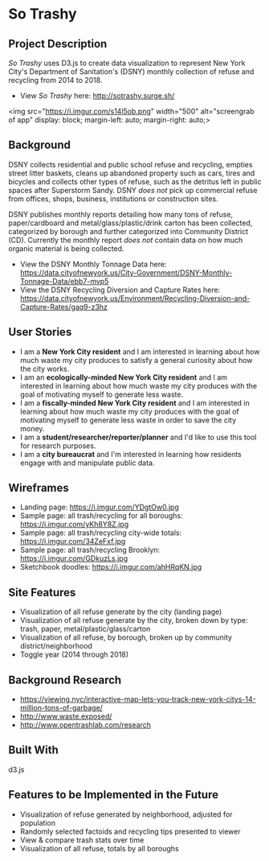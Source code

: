 # So Trashy

## Project Description
*So Trashy* uses D3.js to create data visualization to represent New York City's Department of Sanitation's (DSNY) monthly collection of refuse and recycling from 2014 to 2018.

- View *So Trashy* here: http://sotrashy.surge.sh/

<img src="https://i.imgur.com/s14l5ob.png"
     width="500"
     alt="screengrab of app"
     display: block;
     margin-left: auto;
     margin-right: auto;>

## Background
DSNY collects residential and public school refuse and recycling, empties street litter baskets, cleans up abandoned property such as cars, tires and bicycles and collects other types of refuse, such as the detritus left in public spaces after Superstorm Sandy. DSNY *does not* pick up commercial refuse from offices, shops, business, institutions or construction sites.

DSNY publishes monthly reports detailing how many tons of refuse, paper/cardboard and metal/glass/plastic/drink carton has been collected, categorized by borough and further categorized into Community District (CD). Currently the monthly report *does not* contain data on how much organic material is being collected.

- View the DSNY Monthly Tonnage Data here: https://data.cityofnewyork.us/City-Government/DSNY-Monthly-Tonnage-Data/ebb7-mvp5
- View the DSNY Recycling Diversion and Capture Rates here: https://data.cityofnewyork.us/Environment/Recycling-Diversion-and-Capture-Rates/gaq9-z3hz

## User Stories
- I am a **New York City resident** and I am interested in learning about how much waste my city produces to satisfy a general curiosity about how the city works.
- I am an **ecologically-minded New York City resident** and I am interested in learning about how much waste my city produces with the goal of motivating myself to generate less waste.
- I am a **fiscally-minded New York City resident** and I am interested in learning about how much waste my city produces with the goal of motivating myself to generate less waste in order to save the city money.
 - I am a **student/researcher/reporter/planner** and I'd like to use this tool for research purposes.
 - I am a **city bureaucrat** and I'm interested in learning how residents engage with and manipulate public data.

## Wireframes
- Landing page: https://i.imgur.com/YDgtOw0.jpg
- Sample page: all trash/recycling for all boroughs: https://i.imgur.com/yKh8Y8Z.jpg
- Sample page: all trash/recycling city-wide totals: https://i.imgur.com/34ZeFxf.jpg
- Sample page: all trash/recycling Brooklyn: https://i.imgur.com/GDkuzLs.jpg
- Sketchbook doodles: https://i.imgur.com/ahHRqKN.jpg

## Site Features
- Visualization of all refuse generate by the city (landing page)
- Visualization of all refuse generate by the city, broken down by type: trash, paper, metal/plastic/glass/carton
- Visualization of all refuse, by borough, broken up by community district/neighborhood
- Toggle year (2014 through 2018)

## Background Research
- https://viewing.nyc/interactive-map-lets-you-track-new-york-citys-14-million-tons-of-garbage/
- http://www.waste.exposed/
- http://www.opentrashlab.com/research

## Built With
d3.js

## Features to be Implemented in the Future
- Visualization of refuse generated by neighborhood, adjusted for population
- Randomly selected factoids and recycling tips presented to viewer
- View & compare trash stats over time
- Visualization of all refuse, totals by all boroughs
